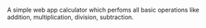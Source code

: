 A simple web app calculator which perfoms all basic operations like addition, multiplication, division, subtraction.